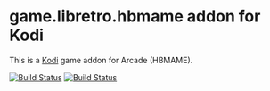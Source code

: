 # game.libretro.hbmame addon for Kodi

This is a [Kodi](http://kodi.tv) game addon for Arcade (HBMAME).

[![Build Status](https://travis-ci.org/kodi-game/game.libretro.hbmame.svg?branch=master)](https://travis-ci.org/kodi-game/game.libretro.hbmame)
[![Build Status](https://ci.appveyor.com/api/projects/status/github/kodi-game/game.libretro.hbmame?svg=true)](https://ci.appveyor.com/project/kodi-game/game-libretro-hbmame)
